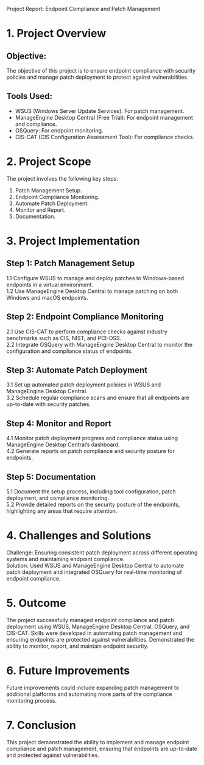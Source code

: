 Project Report: Endpoint Compliance and Patch Management

# 1. Project Overview
 
## Objective:
 
The objective of this project is to ensure endpoint compliance with security policies and manage patch deployment to protect against vulnerabilities.
 
## Tools Used:
 
- WSUS (Windows Server Update Services): For patch management.  
 - ManageEngine Desktop Central (Free Trial): For endpoint management and compliance.  
 - OSQuery: For endpoint monitoring.  
 - CIS-CAT (CIS Configuration Assessment Tool): For compliance checks.
 
# 2. Project Scope
 
The project involves the following key steps:  
 1. Patch Management Setup.  
 2. Endpoint Compliance Monitoring.  
 3. Automate Patch Deployment.  
 4. Monitor and Report.  
 5. Documentation.
 
# 3. Project Implementation
 
## Step 1: Patch Management Setup
 
1.1 Configure WSUS to manage and deploy patches to Windows-based endpoints in a virtual environment.  
 1.2 Use ManageEngine Desktop Central to manage patching on both Windows and macOS endpoints.
 
## Step 2: Endpoint Compliance Monitoring
 
2.1 Use CIS-CAT to perform compliance checks against industry benchmarks such as CIS, NIST, and PCI-DSS.  
 2.2 Integrate OSQuery with ManageEngine Desktop Central to monitor the configuration and compliance status of endpoints.
 
## Step 3: Automate Patch Deployment
 
3.1 Set up automated patch deployment policies in WSUS and ManageEngine Desktop Central.  
 3.2 Schedule regular compliance scans and ensure that all endpoints are up-to-date with security patches.
 
## Step 4: Monitor and Report
 
4.1 Monitor patch deployment progress and compliance status using ManageEngine Desktop Central’s dashboard.  
 4.2 Generate reports on patch compliance and security posture for endpoints.
 
## Step 5: Documentation
 
5.1 Document the setup process, including tool configuration, patch deployment, and compliance monitoring.  
 5.2 Provide detailed reports on the security posture of the endpoints, highlighting any areas that require attention.
 
# 4. Challenges and Solutions
 
Challenge: Ensuring consistent patch deployment across different operating systems and maintaining endpoint compliance.  
 Solution: Used WSUS and ManageEngine Desktop Central to automate patch deployment and integrated OSQuery for real-time monitoring of endpoint compliance.
 
# 5. Outcome
 
The project successfully managed endpoint compliance and patch deployment using WSUS, ManageEngine Desktop Central, OSQuery, and CIS-CAT. Skills were developed in automating patch management and ensuring endpoints are protected against vulnerabilities. Demonstrated the ability to monitor, report, and maintain endpoint security.
 
# 6. Future Improvements
 
Future improvements could include expanding patch management to additional platforms and automating more parts of the compliance monitoring process.
 
# 7. Conclusion
 
This project demonstrated the ability to implement and manage endpoint compliance and patch management, ensuring that endpoints are up-to-date and protected against vulnerabilities.
